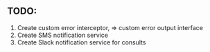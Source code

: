 ## TODO:

1. Create custom error interceptor, => custom error output interface
2. Create SMS notification service
3. Create Slack notification service for consults
